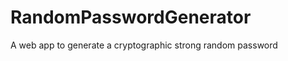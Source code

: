 RandomPasswordGenerator
=======================

A web app to generate a cryptographic strong random password

